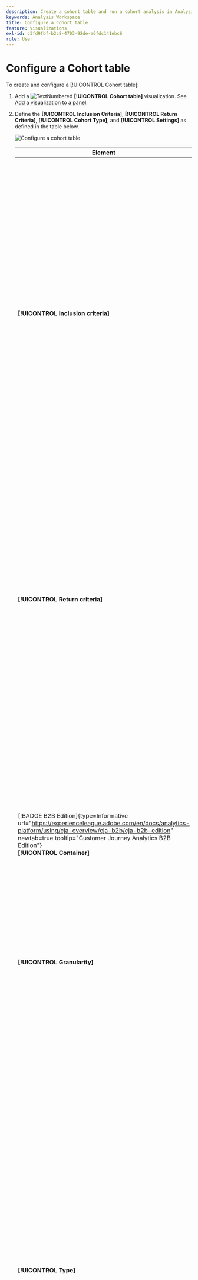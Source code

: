 ```yaml
---
description: Create a cohort table and run a cohort analysis in Analysis Workspace.
keywords: Analysis Workspace
title: Configure a Cohort table
feature: Visualizations
exl-id: c3fd9fbf-b2c8-4703-92de-e6fdc141ebc6
role: User
---
```

# Configure a Cohort table

To create and configure a [!UICONTROL Cohort table]:

1. Add a ![TextNumbered](/help/assets/icons/TextNumbered.svg) **[!UICONTROL Cohort table]** visualization. See [Add a visualization to a panel](../freeform-analysis-visualizations.md#add-visualizations-to-a-panel).

1. Define the **[!UICONTROL Inclusion Criteria]**, **[!UICONTROL Return Criteria]**, **[!UICONTROL Cohort Type]**, and **[!UICONTROL Settings]** as defined in the table below.

   ![Configure a cohort table](assets/cohort-configure.png)

   | Element | Description |
   |--- |--- |
   |**[!UICONTROL Inclusion criteria]**|You can apply up to 10 inclusion segments and up to 3 inclusion metrics. The metric specifies what to which cohort a user belongs. For example, if the inclusion metric is Orders, only users who placed an order during the time range of the cohort analysis are included in the initial cohort.<br>The default operator between metrics is AND, but you can change it to OR. In addition, you can add numeric segmenting to these metrics. For example: `Sessions >= 1`.</br>|
   |**[!UICONTROL Return criteria]**|You can apply up to 10 return segments and up to 3 return metrics. The metric indicates whether the user has been retained (retention) or not (churn). For example, if the return metric is Video Views, only users who viewed videos during subsequent time periods (after the period in which they were added to a cohort) are represented as retained. Another metric that quantifies retention is Sessions. |
   | [!BADGE B2B Edition]{type=Informative url="https://experienceleague.adobe.com/en/docs/analytics-platform/using/cja-overview/cja-b2b/cja-b2b-edition" newtab=true tooltip="Customer Journey Analytics B2B Edition"}<br/>**[!UICONTROL Container]** | By default the cohort analysis is tied to the Person container. If more containers beyond Person are available from the account based connection that supports the Workspace project, you can select another container for the cohort analysis from the **[!UICONTROL Container]** dropdown menu. |
   |**[!UICONTROL Granularity]**|The time granularity of Day, Week, Month, Quarter, or Year.|
   |**[!UICONTROL Type]**|**[!UICONTROL Retention]** (default): A **[!UICONTROL Retention]** cohort measures how well your person cohorts return to your property over time. A retention cohort is the standard cohort and indicates return and repeat user behavior. A green color indicates a [!UICONTROL Retention] cohort in the table.<br>**[!UICONTROL Churn]**: A **[!UICONTROL Churn]** (also known as attrition or fallout) cohort measures how your person cohorts fall out of your property over time. Churn is the opposite of retention: `Churn = 1 - Retention`. [!UICONTROL Churn] is a good measure of stickiness as well as opportunity by showing you how frequently customers do not come back. You can use churn to analyze and identify areas of focus: which cohort segments could use some attention? A red color indicates a [!UICONTROL Churn] cohort in the table (similar to fallout in the **[!UICONTROL Flow]** visualization).</br>|
   |**[!UICONTROL Settings]**|**[!UICONTROL Rolling calculation]**: Calculate retention or churn based on the previous column, rather than the Included column (default). [!UICONTROL Rolling Calculation] changes the calculation method for your "return" periods. The normal calculation finds users who meet return criteria and were part of the inclusion period. Regardless of whether or not they were in the cohort for the previous period. Instead, [!UICONTROL Rolling Calculation] finds users who meet "return" criteria and were part of the previous period. Therefore, [!UICONTROL Rolling Calculation] segments and funnels the users who continually meet the "return" criteria period over period. [!UICONTROL Return] criteria are applied to each of the periods leading up to the selected period. </br><br>**[!UICONTROL Latency Table]**: A [!UICONTROL Latency table] measures the time that has elapsed before and after the inclusion event occurred. [!UICONTROL Latency table] is great to use for pre/post analysis. For example, you have an upcoming product or campaign launch and you want to track behavior before and after the launch. The [!UICONTROL Latency table] displays the pre- and post behavior side by side to see the direct impact. The pre-inclusion cells in the [!UICONTROL Latency table] calculate users who meet the [!UICONTROL Inclusion] criteria on the inclusion period and then meet the [!UICONTROL Return] criteria in the periods before the inclusion period. Note that [!UICONTROL Latency table] and [!UICONTROL Custom dimension cohort] cannot be used together.</br><br>**[!UICONTROL Custom dimension cohort]**: Create cohorts based on the selected dimension, rather than time-based cohorts (default). Many customers want to analyze their cohorts by something other than time and the new Custom Dimension Cohort feature provides you with the flexibility to build cohorts based on dimensions of their choosing. Use dimensions, such as marketing channel, campaign, product, page, region, or any other dimension to show how retention changes based on the different values of these dimensions. The [!UICONTROL Custom Dimension] Cohort segment definition applies the dimension item only as part of the inclusion period, not as part of the return definition.</br><br>After choosing the [!UICONTROL Custom dimension cohort] option, you can drag and drop whichever dimension you want into the drop zone. Adding dimensions allows you to compare similar dimension items across the same time period. For example, you can compare the performance of cities side by side, products, campaigns, etc. The Cohort table returns your top 14 dimension items. However, you can use a ![segment](/help/assets/icons/Filter.svg) segment to display only desired dimension items. A [!UICONTROL Custom dimension cohort] cannot be used with the [!UICONTROL Latency table] feature.</br>|

1. Click **[!UICONTROL Build]**.
1. To reconfigure the [!UICONTROL Cohort table], select ![Edit](/help/assets/icons/Edit.svg).

1. (Optional) Create a segment or audience from a selection.

   Select cells (contiguous or noncontiguous), then right-click > **[!UICONTROL Create Segment From Selection]**.

   ![Create segment or audience](assets/retention-createfilter.png)

1. In the [Segment builder](/help/components/filters/filter-builder.md), further edit the segment, then click **[!UICONTROL Save]**.

   The saved segment is available for use in the [!UICONTROL Segment] panel in [!UICONTROL Analysis Workspace].

## Settings

You can define specific settings for a [!UICONTROL Cohort table].

1. Select ![Setting](/help/assets/icons/Setting.svg) to adjust the [!UICONTROL Cohort table] settings.

   | Setting | Description |
   |---|---|
   | **Only show percent** | Removes the number value and only shows the percentage. |
   | **Round percent to nearest whole** | Rounds the percent value to the nearest whole instead of showing the decimal value. |
   | **Show Average Percent Row** | Inserts a new row at the top of the table and then adds the average for the values within each column. |


>[!MORELIKETHIS]
>
>[Add a visualization to a panel](/help/analysis-workspace/visualizations/freeform-analysis-visualizations.md#add-visualizations-to-a-panel)
>[Visualization settings](/help/analysis-workspace/visualizations/freeform-analysis-visualizations.md#settings)
>[Visualization context menu](/help/analysis-workspace/visualizations/freeform-analysis-visualizations.md#context-menu)
>

